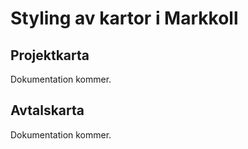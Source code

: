 # Styling av kartor i Markkoll

## Projektkarta
Dokumentation kommer.

## Avtalskarta
Dokumentation kommer.
